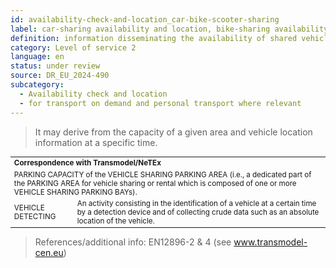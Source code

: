 ```yaml
---
id: availability-check-and-location_car-bike-scooter-sharing
label: car-sharing availability and location, bike-sharing availability and location, scooter-sharing availability and location, and other vehicle-sharing availability and location
definition: information disseminating the availability of shared vehicles (e.g., car, bike, scooter) at a specific location (dedicated to vehicle sharing).
category: Level of service 2
language: en
status: under review
source: DR_EU_2024-490
subcategory:
  - Availability check and location
  - for transport on demand and personal transport where relevant
---
```


>It may derive from the capacity of a given area and vehicle location information at a specific time.

<table style="font-size: smaller; width: 100%;">
    <tr>
        <th colspan="2" style="text-align: left;">Correspondence with Transmodel/NeTEx</th>
    </tr>
    <tr>
        <td colspan="2" style="text-align: left;">PARKING CAPACITY of the VEHICLE SHARING PARKING AREA (i.e., a dedicated part of the PARKING AREA for vehicle sharing or rental which is composed of one or more VEHICLE SHARING PARKING BAYs).</td>
    </tr>    
    <tr>
        <td>VEHICLE DETECTING</td>
        <td>An activity consisting in the identification of a vehicle at a certain time by a detection device and of collecting crude data such as an absolute location of the vehicle.</td>
    </tr>
</table>

>References/additional info: EN12896-2 & 4 (see www.transmodel-cen.eu)

